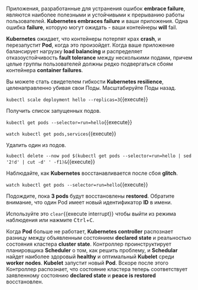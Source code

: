 Приложения, разработанные для устранения ошибок **embrace failure**, являются наиболее полезными и устойчивыми к прерыванию работы пользователей. **Kubernetes embraces failure** и ваши приложения. Одна ошибка **failure**, которую могут ожидать - ваши контейнеры **will** fail.

**Kubernetes** ожидает, что контейнеры потерпят крах **crash**, и перезапустит **Pod**, когда это произойдет. Когда ваше приложение балансирует нагрузку **load balancing** и распределяет отказоустойчивость **fault tolerance** между несколькими подами, причем целые группы пользователей должны редко подвергаться сбоям контейнера **container failures**.

Вы можете стать свидетелем гибкости **Kubernetes resilience**, целенаправленно убивая свои Поды. Масштабируйте Поды назад.

`kubectl scale deployment hello --replicas=3`{{execute}}

Получить список запущенных подов.

`kubectl get pods --selector=run=hello`{{execute}}

`watch kubectl get pods,services`{{execute}}

Удалить один из подов.

`kubectl delete --now pod $(kubectl get pods --selector=run=hello | sed '2!d' | cut -d' ' -f1)&`{{execute}}

Наблюдайте, как **Kubernetes** восстанавливается после сбоя **glitch**.

`watch kubectl get pods --selector=run=hello`{{execute}}

Подождите, пока **3 pods** будут восстановлены **restored**. Обратите внимание, что один Pod имеет новый идентификатор **ID** в имени. 


Используйте это ```clear```{{execute interrupt}} чтобы выйти из режима наблюдения или нажмите <kbd>Ctrl</kbd>+<kbd>C</kbd>.

Когда **Pod** больше не работает, **Kubernetes controller** распознает разницу между объявленным состоянием **declared state** и реальностью состояния кластера **cluster state**. Контроллер проинструктирует планировщика **Scheduler** о том, как решить проблему, и **Schedular** найдет наиболее здоровый **healthy** и оптимальный **Kubelet** среди **worker nodes**. **Kubelet** запустит новый **Pod**. Вскоре после этого Контроллер распознает, что состояние кластера теперь соответствует заявленному состоянию **declared state** и **peace is restored** восстановлен.